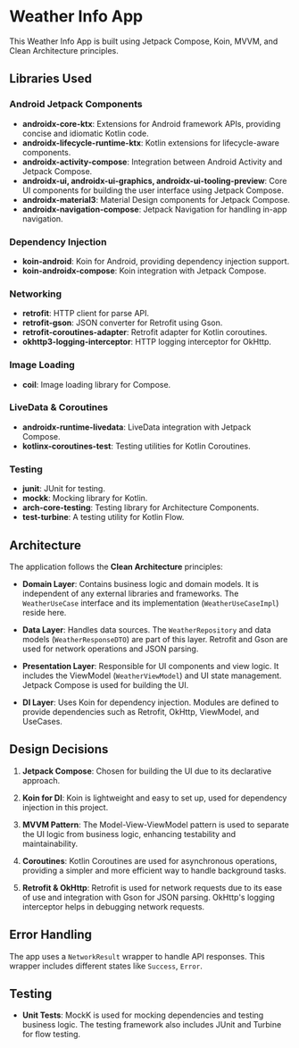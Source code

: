 # Weather Info App

This Weather Info App is built using Jetpack Compose, Koin, MVVM, and Clean Architecture principles.

## Libraries Used

### Android Jetpack Components

- **androidx-core-ktx**: Extensions for Android framework APIs, providing concise and idiomatic
  Kotlin code.
- **androidx-lifecycle-runtime-ktx**: Kotlin extensions for lifecycle-aware components.
- **androidx-activity-compose**: Integration between Android Activity and Jetpack Compose.
- **androidx-ui, androidx-ui-graphics, androidx-ui-tooling-preview**: Core UI components for
  building the user interface using Jetpack Compose.
- **androidx-material3**: Material Design components for Jetpack Compose.
- **androidx-navigation-compose**: Jetpack Navigation for handling in-app navigation.

### Dependency Injection

- **koin-android**: Koin for Android, providing dependency injection support.
- **koin-androidx-compose**: Koin integration with Jetpack Compose.

### Networking

- **retrofit**: HTTP client for parse API.
- **retrofit-gson**: JSON converter for Retrofit using Gson.
- **retrofit-coroutines-adapter**: Retrofit adapter for Kotlin coroutines.
- **okhttp3-logging-interceptor**: HTTP logging interceptor for OkHttp.

### Image Loading

- **coil**: Image loading library for Compose.

### LiveData & Coroutines

- **androidx-runtime-livedata**: LiveData integration with Jetpack Compose.
- **kotlinx-coroutines-test**: Testing utilities for Kotlin Coroutines.

### Testing

- **junit**: JUnit for testing.
- **mockk**: Mocking library for Kotlin.
- **arch-core-testing**: Testing library for Architecture Components.
- **test-turbine**: A testing utility for Kotlin Flow.

## Architecture

The application follows the **Clean Architecture** principles:

- **Domain Layer**: Contains business logic and domain models. It is independent of any external
  libraries and frameworks. The `WeatherUseCase` interface and its implementation (`WeatherUseCaseImpl`)
  reside here.

- **Data Layer**: Handles data sources. The `WeatherRepository` and data models (`WeatherResponseDTO`) are
  part of this layer. Retrofit and Gson are used for network operations and JSON parsing.

- **Presentation Layer**: Responsible for UI components and view logic. It includes the
  ViewModel (`WeatherViewModel`) and UI state management. Jetpack Compose is used for building the UI.

- **DI Layer**: Uses Koin for dependency injection. Modules are defined to provide dependencies such
  as Retrofit, OkHttp, ViewModel, and UseCases.

## Design Decisions

1. **Jetpack Compose**: Chosen for building the UI due to its declarative approach.

2. **Koin for DI**: Koin is lightweight and easy to set up, used for dependency injection in this
   project.

3. **MVVM Pattern**: The Model-View-ViewModel pattern is used to separate the UI logic from business
   logic, enhancing testability and maintainability.

4. **Coroutines**: Kotlin Coroutines are used for asynchronous operations, providing a simpler and
   more efficient way to handle background tasks.

5. **Retrofit & OkHttp**: Retrofit is used for network requests due to its ease of use and
   integration with Gson for JSON parsing. OkHttp's logging interceptor helps in debugging network
   requests.

## Error Handling

The app uses a `NetworkResult` wrapper to handle API responses. This wrapper includes different
states like `Success`, `Error`.

## Testing

- **Unit Tests**: MockK is used for mocking dependencies and testing business logic. The testing
  framework also includes JUnit and Turbine for flow testing.

